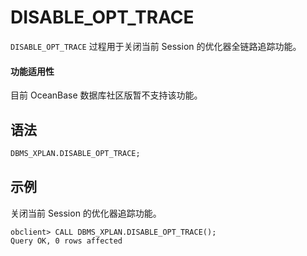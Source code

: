 # DISABLE_OPT_TRACE

`DISABLE_OPT_TRACE` 过程用于关闭当前 Session 的优化器全链路追踪功能。

  <main id="notice">
    <h4>功能适用性</h4>
    <p>目前 OceanBase 数据库社区版暂不支持该功能。</p>
  </main>

## 语法

```sql
DBMS_XPLAN.DISABLE_OPT_TRACE;
```

## 示例

关闭当前 Session 的优化器追踪功能。

```shell
obclient> CALL DBMS_XPLAN.DISABLE_OPT_TRACE();
Query OK, 0 rows affected 
```

